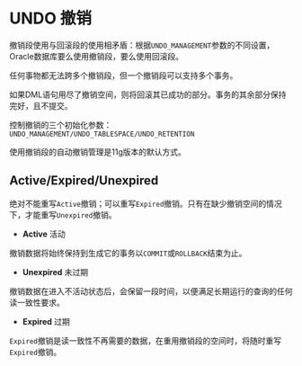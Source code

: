 # UNDO 撤销

撤销段使用与回滚段的使用相矛盾：根据`UNDO_MANAGEMENT`参数的不同设置，Oracle数据库要么使用撤销段，要么使用回滚段。

任何事物都无法跨多个撤销段，但一个撤销段可以支持多个事务。

如果DML语句用尽了撤销空间，则将回滚其已成功的部分。事务的其余部分保持完好，且不提交。

控制撤销的三个初始化参数：`UNDO_MANAGEMENT/UNDO_TABLESPACE/UNDO_RETENTION`

使用撤销段的自动撤销管理是11g版本的默认方式。

## Active/Expired/Unexpired

绝对不能重写`Active`撤销；可以重写`Expired`撤销。只有在缺少撤销空间的情况下，才能重写`Unexpired`撤销。

- **Active** 活动

撤销数据将始终保持到生成它的事务以`COMMIT`或`ROLLBACK`结束为止。

- **Unexpired** 未过期

撤销数据在进入不活动状态后，会保留一段时间，以便满足长期运行的查询的任何读一致性要求。

- **Expired** 过期

`Expired`撤销是读一致性不再需要的数据，在重用撤销段的空间时，将随时重写`Expired`撤销。


